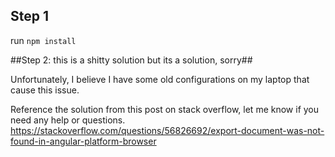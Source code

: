 ## Step 1 ##
run `npm install`

##Step 2: this is a shitty solution but its a solution, sorry##

Unfortunately, I believe I have some old configurations on my laptop that cause this issue.

Reference the solution from this post on stack overflow, let me know if you need any help or questions. 
https://stackoverflow.com/questions/56826692/export-document-was-not-found-in-angular-platform-browser
